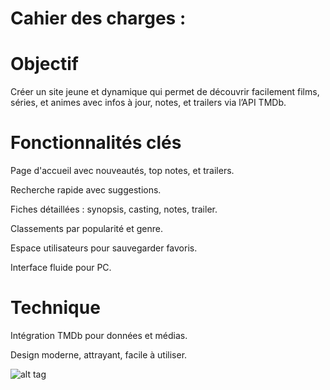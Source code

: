 # Cahier des charges : #
# Objectif

Créer un site jeune et dynamique qui permet de découvrir facilement films, séries, et animes avec infos à jour, notes, et trailers via l’API TMDb.

# Fonctionnalités clés

Page d'accueil avec nouveautés, top notes, et trailers.

Recherche rapide avec suggestions.

Fiches détaillées : synopsis, casting, notes, trailer.

Classements par popularité et genre.

Espace utilisateurs pour sauvegarder favoris.

Interface fluide pour PC.

# Technique

Intégration TMDb pour données et médias.

Design moderne, attrayant, facile à utiliser.


![alt tag](https://private-user-images.githubusercontent.com/213055869/502110140-77de2dc9-afe2-431f-8141-63e19636280d.png?jwt=eyJ0eXAiOiJKV1QiLCJhbGciOiJIUzI1NiJ9.eyJpc3MiOiJnaXRodWIuY29tIiwiYXVkIjoicmF3LmdpdGh1YnVzZXJjb250ZW50LmNvbSIsImtleSI6ImtleTUiLCJleHAiOjE3NjA2MjYzNjEsIm5iZiI6MTc2MDYyNjA2MSwicGF0aCI6Ii8yMTMwNTU4NjkvNTAyMTEwMTQwLTc3ZGUyZGM5LWFmZTItNDMxZi04MTQxLTYzZTE5NjM2MjgwZC5wbmc_WC1BbXotQWxnb3JpdGhtPUFXUzQtSE1BQy1TSEEyNTYmWC1BbXotQ3JlZGVudGlhbD1BS0lBVkNPRFlMU0E1M1BRSzRaQSUyRjIwMjUxMDE2JTJGdXMtZWFzdC0xJTJGczMlMkZhd3M0X3JlcXVlc3QmWC1BbXotRGF0ZT0yMDI1MTAxNlQxNDQ3NDFaJlgtQW16LUV4cGlyZXM9MzAwJlgtQW16LVNpZ25hdHVyZT00M2U2ZWFjNzY2YmUwMmZmNTUyNWVhNWY2YjI2OTIzNDVlNjFjNDI5NWIzMDY3NDgzZDczYjgwMWI0ZGQ5MDc0JlgtQW16LVNpZ25lZEhlYWRlcnM9aG9zdCJ9.hxHPH38T0GQHlH8wiICXcVoZq6LHUTNZwAdqLTSJV6k)

